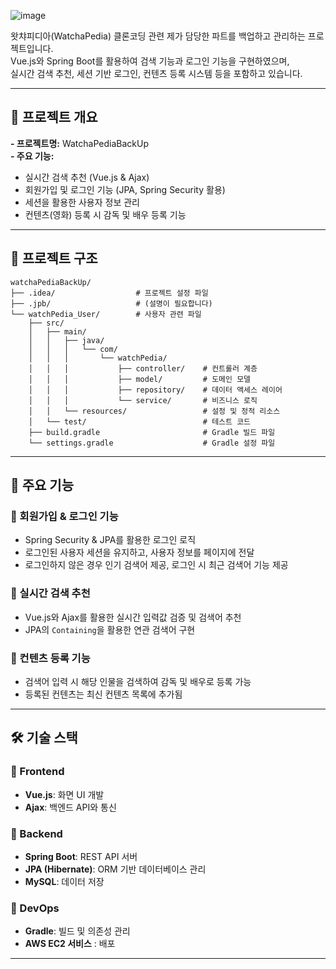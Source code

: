 ![image](https://github.com/user-attachments/assets/43606224-ef69-4c0a-9128-c937324b4fcd)

왓챠피디아(WatchaPedia) 클론코딩 관련 제가 담당한 파트를 백업하고 관리하는 프로젝트입니다.  
Vue.js와 Spring Boot를 활용하여 검색 기능과 로그인 기능을 구현하였으며,  
실시간 검색 추천, 세션 기반 로그인, 컨텐츠 등록 시스템 등을 포함하고 있습니다.

---

## 📌 프로젝트 개요

**- 프로젝트명:** WatchaPediaBackUp  
**- 주요 기능:**  
  - 실시간 검색 추천 (Vue.js & Ajax)
  - 회원가입 및 로그인 기능 (JPA, Spring Security 활용)
  - 세션을 활용한 사용자 정보 관리
  - 컨텐츠(영화) 등록 시 감독 및 배우 등록 기능

---

## 📂 프로젝트 구조

```plaintext
watchaPediaBackUp/
├── .idea/                  # 프로젝트 설정 파일
├── .jpb/                   # (설명이 필요합니다)
└── watchPedia_User/        # 사용자 관련 파일
    ├── src/
    │   ├── main/
    │   │   ├── java/
    │   │   │   └── com/
    │   │   │       └── watchPedia/
    │   │   │           ├── controller/    # 컨트롤러 계층
    │   │   │           ├── model/         # 도메인 모델
    │   │   │           ├── repository/    # 데이터 액세스 레이어
    │   │   │           └── service/       # 비즈니스 로직
    │   │   └── resources/                 # 설정 및 정적 리소스
    │   └── test/                          # 테스트 코드
    ├── build.gradle                       # Gradle 빌드 파일
    └── settings.gradle                    # Gradle 설정 파일
```
---

## 🚀 주요 기능

### 🔹 회원가입 & 로그인 기능
- Spring Security & JPA를 활용한 로그인 로직
- 로그인된 사용자 세션을 유지하고, 사용자 정보를 페이지에 전달
- 로그인하지 않은 경우 인기 검색어 제공, 로그인 시 최근 검색어 기능 제공

### 🔹 실시간 검색 추천
- Vue.js와 Ajax를 활용한 실시간 입력값 검증 및 검색어 추천
- JPA의 `Containing`을 활용한 연관 검색어 구현

### 🔹 컨텐츠 등록 기능
- 검색어 입력 시 해당 인물을 검색하여 감독 및 배우로 등록 가능
- 등록된 컨텐츠는 최신 컨텐츠 목록에 추가됨

---

## 🛠 기술 스택

### 📌 Frontend
- **Vue.js**: 화면 UI 개발
- **Ajax**: 백엔드 API와 통신

### 📌 Backend
- **Spring Boot**: REST API 서버
- **JPA (Hibernate)**: ORM 기반 데이터베이스 관리
- **MySQL**: 데이터 저장

### 📌 DevOps
- **Gradle**: 빌드 및 의존성 관리
- **AWS EC2 서비스** : 배포

---
